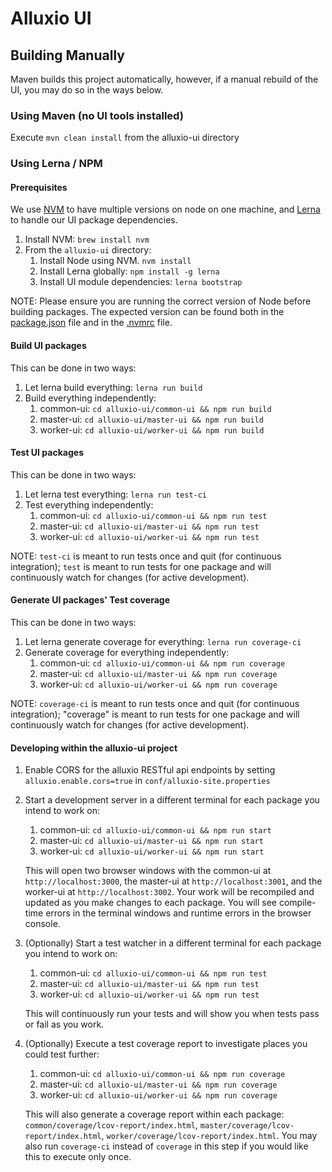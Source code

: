 # Alluxio UI

## Building Manually

Maven builds this project automatically, however, if a manual rebuild of the UI, you may do so in the ways below.

### Using Maven (no UI tools installed)

Execute `mvn clean install` from the alluxio-ui directory

### Using Lerna / NPM

#### Prerequisites

We use [NVM](https://github.com/creationix/nvm) to have multiple versions on node on one machine, and [Lerna](https://github.com/lerna/lerna) to handle our UI package dependencies.

1. Install NVM: `brew install nvm`
1. From the `alluxio-ui` directory:
    1. Install Node using NVM. `nvm install`
    1. Install Lerna globally: `npm install -g lerna`
    1. Install UI module dependencies: `lerna bootstrap`

NOTE: Please ensure you are running the correct version of Node before building packages. The expected version can be found both in the [package.json](package.json) file and in the [.nvmrc](.nvmrc) file.

#### Build UI packages

This can be done in two ways:

1. Let lerna build everything: `lerna run build`
1. Build everything independently:
    1. common-ui: `cd alluxio-ui/common-ui && npm run build`
    1. master-ui: `cd alluxio-ui/master-ui && npm run build`
    1. worker-ui: `cd alluxio-ui/worker-ui && npm run build`

#### Test UI packages

This can be done in two ways:

1. Let lerna test everything: `lerna run test-ci`
1. Test everything independently:
    1. common-ui: `cd alluxio-ui/common-ui && npm run test`
    1. master-ui: `cd alluxio-ui/master-ui && npm run test`
    1. worker-ui: `cd alluxio-ui/worker-ui && npm run test`

NOTE: `test-ci` is meant to run tests once and quit (for continuous integration); `test` is meant to run tests for one package and will continuously watch for changes (for active development).

#### Generate UI packages' Test coverage

This can be done in two ways:

1. Let lerna generate coverage for everything: `lerna run coverage-ci`
1. Generate coverage for everything independently:
    1. common-ui: `cd alluxio-ui/common-ui && npm run coverage`
    1. master-ui: `cd alluxio-ui/master-ui && npm run coverage`
    1. worker-ui: `cd alluxio-ui/worker-ui && npm run coverage`

NOTE: `coverage-ci` is meant to run tests once and quit (for continuous integration); "coverage" is meant to run tests for one package and will continuously watch for changes (for active development).

#### Developing within the alluxio-ui project

1. Enable CORS for the alluxio RESTful api endpoints by setting `alluxio.enable.cors=true` in `conf/alluxio-site.properties`
1. Start a development server in a different terminal for each package you intend to work on:
    1. common-ui: `cd alluxio-ui/common-ui && npm run start`
    1. master-ui: `cd alluxio-ui/master-ui && npm run start`
    1. worker-ui: `cd alluxio-ui/worker-ui && npm run start`

    This will open two browser windows with the common-ui at `http://localhost:3000`, the master-ui at `http://localhost:3001`, and the worker-ui at `http://localhost:3002`. Your work will be recompiled and updated as you make changes to each package. You will see compile-time errors in the terminal windows and runtime errors in the browser console.

1. (Optionally) Start a test watcher in a different terminal for each package you intend to work on:
    1. common-ui: `cd alluxio-ui/common-ui && npm run test`
    1. master-ui: `cd alluxio-ui/master-ui && npm run test`
    1. worker-ui: `cd alluxio-ui/worker-ui && npm run test`

    This will continuously run your tests and will show you when tests pass or fail as you work.

1. (Optionally) Execute a test coverage report to investigate places you could test further:
    1. common-ui: `cd alluxio-ui/common-ui && npm run coverage`
    1. master-ui: `cd alluxio-ui/master-ui && npm run coverage`
    1. worker-ui: `cd alluxio-ui/worker-ui && npm run coverage`

    This will also generate a coverage report within each package: `common/coverage/lcov-report/index.html`, `master/coverage/lcov-report/index.html`, `worker/coverage/lcov-report/index.html`. You may also run `coverage-ci` instead of `coverage` in this step if you would like this to execute only once.

